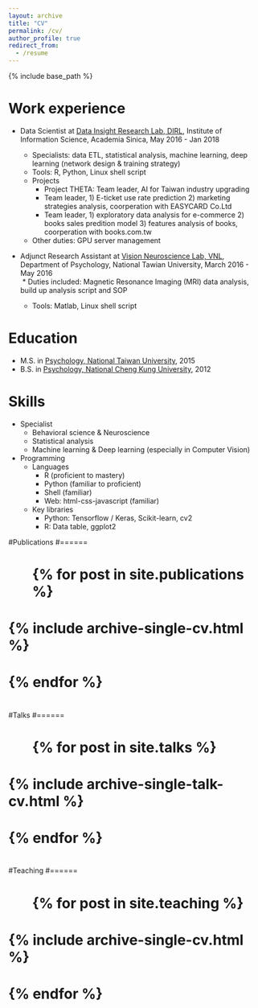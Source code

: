 ```yaml
---
layout: archive
title: "CV"
permalink: /cv/
author_profile: true
redirect_from:
  - /resume
---
```


{% include base_path %}

Work experience
======
* Data Scientist at <ins>[Data Insight Research Lab, DIRL](http://dirl.iis.sinica.edu.tw/)</ins>, Institute of Information Science, Academia Sinica, May 2016 - Jan 2018 
  * Specialists: data ETL, statistical analysis, machine learning, deep learning (network design & training strategy)
  * Tools: R, Python, Linux shell script
  * Projects
    - Project THETA: Team leader, AI for Taiwan industry upgrading
    - Team leader, 1) E-ticket use rate prediction 2) marketing strategies analysis, coorperation with EASYCARD Co.Ltd
    - Team leader, 1) exploratory data analysis for e-commerce 2) books sales predition model 3) features analysis of books, coorperation with books.com.tw
  * Other duties: GPU server management
    
  
* Adjunct Research Assistant at <ins>[Vision Neuroscience Lab, VNL](http://www.psy.ntu.edu.tw/vnl/publications.html)</ins>, Department of Psychology, National Tawian University, March 2016 - May 2016  
  * Duties included: Magnetic Resonance Imaging (MRI) data analysis, build up analysis script and SOP
  * Tools: Matlab, Linux shell script
  
Education
======
* M.S. in <ins>[Psychology, National Taiwan University](http://www.psy.ntu.edu.tw/)</ins>, 2015
* B.S. in <ins>[Psychology, National Cheng Kung University](http://psychology.ncku.edu.tw/)</ins>, 2012

  
Skills
======
* Specialist
  - Behavioral science & Neuroscience
  - Statistical analysis
  - Machine learning & Deep learning (especially in Computer Vision)
* Programming
  * Languages
    - R (proficient to mastery)
    - Python (familiar to proficient)
    - Shell (familiar)
    - Web: html-css-javascript (familiar)
  * Key libraries
    - Python: Tensorflow / Keras, Scikit-learn, cv2
    - R: Data table, ggplot2
  
#Publications
#======
#  <ul>{% for post in site.publications %}
#    {% include archive-single-cv.html %}
#  {% endfor %}</ul>
#  
#Talks
#======
#  <ul>{% for post in site.talks %}
#    {% include archive-single-talk-cv.html %}
#  {% endfor %}</ul>
#  
#Teaching
#======
#  <ul>{% for post in site.teaching %}
#    {% include archive-single-cv.html %}
#  {% endfor %}</ul>
  
